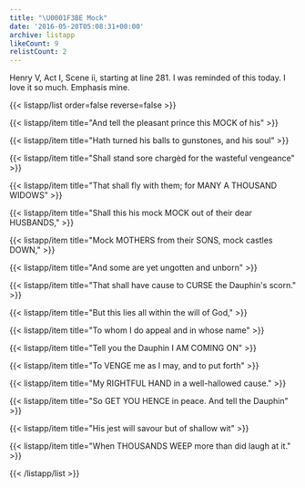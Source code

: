 ```yaml
---
title: "\U0001F3BE Mock"
date: '2016-05-20T05:08:31+00:00'
archive: listapp
likeCount: 9
relistCount: 2
---
```


Henry V, Act I, Scene ii, starting at line 281. I was reminded of this today. I love it so much. Emphasis mine.

<!--more-->

{{< listapp/list order=false reverse=false >}}

   {{< listapp/item title="And tell the pleasant prince this MOCK of his" >}}

   {{< listapp/item title="Hath turned his balls to gunstones, and his soul" >}}

   {{< listapp/item title="Shall stand sore chargèd for the wasteful vengeance" >}}

   {{< listapp/item title="That shall fly with them; for MANY A THOUSAND WIDOWS" >}}

   {{< listapp/item title="Shall this his mock MOCK out of their dear HUSBANDS," >}}

   {{< listapp/item title="Mock MOTHERS from their SONS, mock castles DOWN," >}}

   {{< listapp/item title="And some are yet ungotten and unborn" >}}

   {{< listapp/item title="That shall have cause to CURSE the Dauphin's scorn." >}}

   {{< listapp/item title="But this lies all within the will of God," >}}

   {{< listapp/item title="To whom I do appeal and in whose name" >}}

   {{< listapp/item title="Tell you the Dauphin I AM COMING ON" >}}

   {{< listapp/item title="To VENGE me as I may, and to put forth" >}}

   {{< listapp/item title="My RIGHTFUL HAND in a well-hallowed cause." >}}

   {{< listapp/item title="So GET YOU HENCE in peace. And tell the Dauphin" >}}

   {{< listapp/item title="His jest will savour but of shallow wit" >}}

   {{< listapp/item title="When THOUSANDS WEEP more than did laugh at it." >}}

{{< /listapp/list >}}
